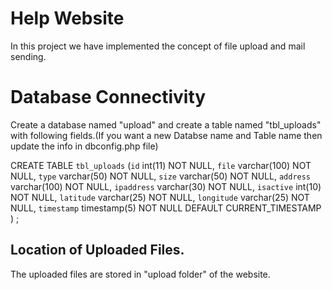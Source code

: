 # Help Website
In this project we have implemented the concept of file upload and mail sending.

# Database Connectivity
Create a database named "upload" and create a table named "tbl_uploads" with following fields.(If you want a new Databse name and Table name then update the info in dbconfig.php file)

CREATE TABLE `tbl_uploads` (`id` int(11) NOT NULL,
  `file` varchar(100) NOT NULL,
  `type` varchar(50) NOT NULL,
  `size` varchar(50) NOT NULL,
  `address` varchar(100) NOT NULL,
  `ipaddress` varchar(30) NOT NULL,
  `isactive` int(10) NOT NULL,
  `latitude` varchar(25) NOT NULL,
  `longitude` varchar(25) NOT NULL,
  `timestamp` timestamp(5) NOT NULL DEFAULT CURRENT_TIMESTAMP
) ;


## Location of Uploaded Files.

The uploaded files are stored in "upload folder" of the website.
